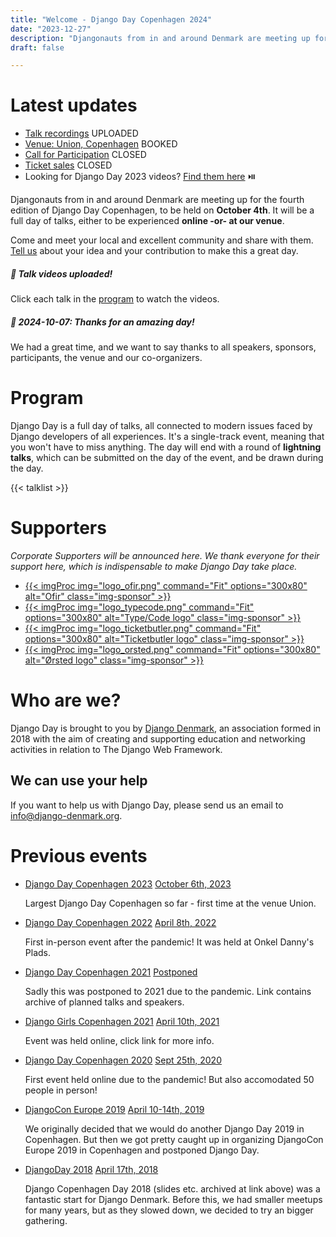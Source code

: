 ```yaml
---
title: "Welcome - Django Day Copenhagen 2024"
date: "2023-12-27"
description: "Djangonauts from in and around Denmark are meeting up for the second edition of Django Day Copenhagen 2024, October 4"
draft: false

---
```



# Latest updates

* [Talk recordings](#program) <span class="badge badge-pill badge-success">UPLOADED</span>
* [Venue: Union, Copenhagen](/venue/) <span class="badge badge-pill badge-success">BOOKED</span>
* [Call for Participation](/cfp/) <span class="badge badge-pill badge-info">CLOSED</span>
* [Ticket sales](/tickets/) <span class="badge badge-pill badge-info">CLOSED</span>
* Looking for Django Day 2023 videos? [Find them here](https://2023.djangoday.dk/#program) ⏯️

Djangonauts from in and around Denmark are meeting up for the fourth edition of
Django Day Copenhagen, to be held on **October 4th**. It will be a full day of talks,
either to be experienced **online -or- at our venue**.

Come and meet your local and excellent community and share with them.
[Tell us](/cfp/) about your idea and your contribution to make this a great day.

##### 🍿 Talk videos uploaded!

Click each talk in the [program](#program) to watch the videos.

##### 📸 2024-10-07: Thanks for an amazing day!

We had a great time, and we want to say thanks to all speakers, sponsors, participants, the venue and our co-organizers.

<!--
**Videos will be uploaded this week**.

##### 🦉 2024-09-30: Tickets still for sale: Late bird and streaming (free)

You can still get tickets for streaming and "late bird" tickets (early bird gets the worm <=> late bird no worm => no food).

##### 🪩 2024-09-27: Remember to party!

Don't forget that after the event, we encourage everyone to find some dinner in the area and come back from 19:30. We'll have a bar open full of good beer and drinks.
If you cannot attend the event but want to join the party, please email info@django-denmark.org

##### 📣️ 2024-09-04: Program is ready

Thanks to all the speakers that submitted talks, we now have a full-day program!


##### 📣️ 2024-09-01: Program coming up...

The call for proposals has closed and we are announcing the final program shortly. At the same time, the "early bird" discount has also ended.

##### 📣️ 2024-06-10: Ticket sales open

Venue tickets can now be found! Both Corporate Support and Individual tickets are available. The latter has a time-limited early bird offer 🏃️.


##### 📣️ 2024-05-23: Getting ready for another Django Day Copenhagen

We've finally launched the website! We're eager to make this another great day,
and we would **love your help**. You can for instance [submit a talk](/cfp/), [help us out with the organizing](mailto:info@django-denmark.org), encourage others to submit talks, or convince your employer to get a corporate supporter ticket.

-->

<div style="clear: both"></div>


# Program

Django Day is a full day of talks, all connected to modern issues faced
by Django developers of all experiences. It's a single-track
event, meaning that you won't have to miss anything. The day will end
with a round of **lightning talks**, which can be submitted on the day of the event,
and be drawn during the day.


{{< talklist >}}




# Supporters

*Corporate Supporters will be announced here. We thank everyone for their support here, which is indispensable to make Django Day take place.*


<ul class="sponsors">

<li><a href="https://ofir.dk/" target="_blank" class="sponsor">
{{< imgProc
img="logo_ofir.png"
command="Fit"
options="300x80"
alt="Ofir"
class="img-sponsor"
>}}
</a></li>

<li><a href="https://typecode.com/" target="_blank" class="sponsor">
{{< imgProc
img="logo_typecode.png"
command="Fit"
options="300x80"
alt="Type/Code logo"
class="img-sponsor"
>}}
</a></li>

<li><a href="https://ticketbutler.io/" target="_blank" class="sponsor">
{{< imgProc
img="logo_ticketbutler.png"
command="Fit"
options="300x80"
alt="Ticketbutler logo"
class="img-sponsor"
>}}
</a></li>

<li><a href="https:///" target="_blank" class="sponsor">
{{< imgProc
img="logo_orsted.png"
command="Fit"
options="300x80"
alt="Ørsted logo"
class="img-sponsor"
>}}
</a></li>

</ul>


# Who are we?

Django Day is brought to you by [Django Denmark](https://www.django-denmark.org/),
an association formed in 2018 with the aim of creating and supporting education
and networking activities in relation to The Django Web Framework.

## We can use your help

If you want to help us with Django Day, please send us an email to
[info@django-denmark.org](mailto:info@django-denmark.org).

# Previous events

<ul class="timeline">
    <li>
        <a href="https://2023.djangoday.dk">Django Day Copenhagen 2023</a>
        <a href="https://2023.djangoday.dk" class="float-right">October 6th, 2023</a>
        <p>Largest Django Day Copenhagen so far - first time at the venue Union.</p>
    </li>
    <li>
        <a href="https://2022.djangoday.dk">Django Day Copenhagen 2022</a>
        <a href="https://2022.djangoday.dk" class="float-right">April 8th, 2022</a>
        <p>First in-person event after the pandemic! It was held at Onkel Danny's Plads.</p>
    </li>
    <li>
        <a href="https://2021.djangoday.dk">Django Day Copenhagen 2021</a>
        <a href="https://2021.djangoday.dk" class="float-right">Postponed</a>
        <p>Sadly this was postponed to 2021 due to the pandemic. Link contains archive of planned talks and speakers.</p>
    </li>
    <li>
        <a href="https://djangogirls.org/en/copenhagen/">Django Girls Copenhagen 2021</a>
        <a href="https://djangogirls.org/en/copenhagen/" class="float-right">April 10th, 2021</a>
        <p>Event was held online, click link for more info.</p>
    </li>
    <li>
        <a href="https://2020.djangoday.dk">Django Day Copenhagen 2020</a>
        <a href="https://2020.djangoday.dk" class="float-right">Sept 25th, 2020</a>
        <p>First event held online due to the pandemic! But also accomodated 50 people in person!</p>
    </li>
    <li>
        <a href="https://2019.djangocon.eu/">DjangoCon Europe 2019</a>
        <a href="https://2019.djangocon.eu/" class="float-right">April 10-14th, 2019</a>
        <p>We originally decided that we would do another Django Day 2019 in Copenhagen. But then we got pretty caught up in organizing DjangoCon Europe 2019 in Copenhagen and postponed Django Day.</p>
    </li>
    <li>
        <a href="https://2018.djangoday.dk/">DjangoDay 2018</a>
        <a href="https://2018.djangoday.dk/" class="float-right">April 17th, 2018</a>
        <p>Django Copenhagen Day 2018 (slides etc. archived at link above) was a fantastic start for Django Denmark. Before this, we had smaller meetups for many years, but as they slowed down, we decided to try an bigger gathering.</p>
    </li>
</ul>


